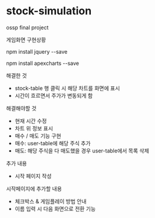 # stock-simulation
ossp final project

게임화면 구현상황

npm install jquery --save

npm install apexcharts --save

해결한 것
- stock-table 행 클릭 시 해당 차트를 화면에 표시
- 시간이 흐르면서 주가가 변동되게 함

해결해야할 것
- 현재 시간 수정
- 차트 위 정보 표시
- 매수 / 매도 기능 구현
- 매수: user-table에 해당 주식 추가
- 매도: 해당 주식을 다 매도했을 경우 user-table에서 목록 삭제

추가 내용
- 시작 페이지 작성

시작페이지에 추가할 내용
- 체크박스 & 게임플레이 방법 안내
- 이름 입력 시 다음 화면으로 전환 기능